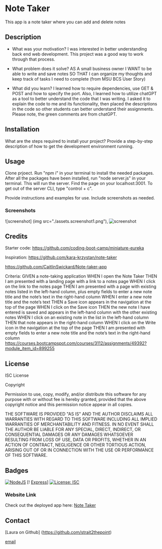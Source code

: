 # Note Taker
This app is a note taker where you can add and delete notes

## Description
- What was your motivation?
I was interested in better understanding back end web development.  This project was a good way to work through that process.
 
- What problem does it solve?
AS A small business owner
I WANT to be able to write and save notes
SO THAT I can organize my thoughts and keep track of tasks I need to complete
(from MSU BCS User Story)

- What did you learn?
I learned how to require dependencies, use GET & POST and how to specify the port.  Also, I learned how to utilize chatGPT as a tool to better understand the code that I was writing. I asked it to explain the code to me and its functionality, then placed the descriptions in the code so other students can better understand their assignments.  Please note, the green comments are from chatGPT.

## Installation

What are the steps required to install your project? Provide a step-by-step description of how to get the development environment running.

## Usage
Clone prjoect.  Run "npm i" in your terminal to install the needed packages.  
 After all the packages have been installed, run "node server.js" in your terminal.  This will run the server.  Find the page on your localhost:3001.  To get out of the server CLI, type "control + c".

Provide instructions and examples for use. Include screenshots as needed.

### Screenshots
![screenshot] (img src="./assets.screenshot1.png"),
![screenshot](https://photos.app.goo.gl/3pB6B97iyu2VYqmy9)
  
## Credits
Starter code:
https://github.com/coding-boot-camp/miniature-eureka

Inspiration:
https://github.com/kara-krzystan/note-taker

https://github.com/CaitlinSwickard/Note-taker-app

Criteria:
GIVEN a note-taking application
WHEN I open the Note Taker
THEN I am presented with a landing page with a link to a notes page
WHEN I click on the link to the notes page
THEN I am presented with a page with existing notes listed in the left-hand column, plus empty fields to enter a new note title and the note’s text in the right-hand column
WHEN I enter a new note title and the note’s text
THEN a Save icon appears in the navigation at the top of the page
WHEN I click on the Save icon
THEN the new note I have entered is saved and appears in the left-hand column with the other existing notes
WHEN I click on an existing note in the list in the left-hand column
THEN that note appears in the right-hand column
WHEN I click on the Write icon in the navigation at the top of the page
THEN I am presented with empty fields to enter a new note title and the note’s text in the right-hand column
https://courses.bootcampspot.com/courses/3112/assignments/49392?module_item_id=899255

## License
ISC License

Copyright <YEAR> <OWNER>

Permission to use, copy, modify, and/or distribute this software for any purpose with or without fee is hereby granted, provided that the above copyright notice and this permission notice appear in all copies.

THE SOFTWARE IS PROVIDED "AS IS" AND THE AUTHOR DISCLAIMS ALL WARRANTIES WITH REGARD TO THIS SOFTWARE INCLUDING ALL IMPLIED WARRANTIES OF MERCHANTABILITY AND FITNESS. IN NO EVENT SHALL THE AUTHOR BE LIABLE FOR ANY SPECIAL, DIRECT, INDIRECT, OR CONSEQUENTIAL DAMAGES OR ANY DAMAGES WHATSOEVER RESULTING FROM LOSS OF USE, DATA OR PROFITS, WHETHER IN AN ACTION OF CONTRACT, NEGLIGENCE OR OTHER TORTIOUS ACTION, ARISING OUT OF OR IN CONNECTION WITH THE USE OR PERFORMANCE OF THIS SOFTWARE.

## Badges
[![NodeJS](https://img.shields.io/badge/node.js-6DA55F?style=for-the-badge&logo=node.js&logoColor=white)](https://nodejs.org/en)
[! [Express](https://img.shields.io/badge/Express.js-000000?style=for-the-badge&logo=express&logoColor=white)]
[![License: ISC](https://img.shields.io/badge/License-ISC-blue.svg)](https://opensource.org/licenses/ISC)

### Website Link
Check out the deployed app here: [Note Taker]()


## Contact
[Laura on Github] (https://github.com/strait2thepoint)

[email](sewstrait@gmail.com)

